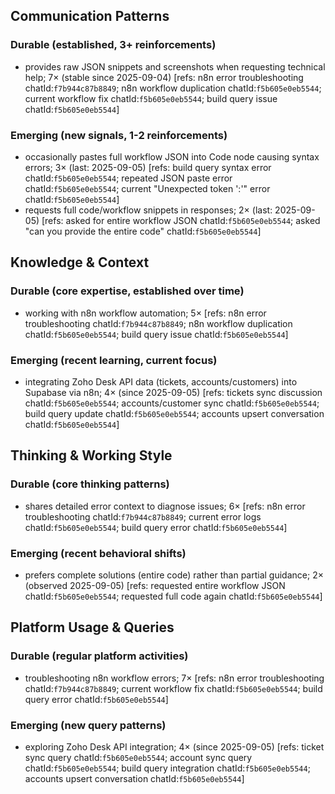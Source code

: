 ## Communication Patterns
### Durable (established, 3+ reinforcements)
- provides raw JSON snippets and screenshots when requesting technical help; 7× (stable since 2025-09-04) [refs: n8n error troubleshooting chatId:`f7b944c87b8849`; n8n workflow duplication chatId:`f5b605e0eb5544`; current workflow fix chatId:`f5b605e0eb5544`; build query issue chatId:`f5b605e0eb5544`]

### Emerging (new signals, 1-2 reinforcements)
- occasionally pastes full workflow JSON into Code node causing syntax errors; 3× (last: 2025-09-05) [refs: build query syntax error chatId:`f5b605e0eb5544`; repeated JSON paste error chatId:`f5b605e0eb5544`; current "Unexpected token ':'" error chatId:`f5b605e0eb5544`]
- requests full code/workflow snippets in responses; 2× (last: 2025-09-05) [refs: asked for entire workflow JSON chatId:`f5b605e0eb5544`; asked "can you provide the entire code" chatId:`f5b605e0eb5544`]

## Knowledge & Context
### Durable (core expertise, established over time)
- working with n8n workflow automation; 5× [refs: n8n error troubleshooting chatId:`f7b944c87b8849`; n8n workflow duplication chatId:`f5b605e0eb5544`; build query issue chatId:`f5b605e0eb5544`]

### Emerging (recent learning, current focus)
- integrating Zoho Desk API data (tickets, accounts/customers) into Supabase via n8n; 4× (since 2025-09-05) [refs: tickets sync discussion chatId:`f5b605e0eb5544`; accounts/customer sync chatId:`f5b605e0eb5544`; build query update chatId:`f5b605e0eb5544`; accounts upsert conversation chatId:`f5b605e0eb5544`]

## Thinking & Working Style
### Durable (core thinking patterns)
- shares detailed error context to diagnose issues; 6× [refs: n8n error troubleshooting chatId:`f7b944c87b8849`; current error logs chatId:`f5b605e0eb5544`; build query error chatId:`f5b605e0eb5544`]

### Emerging (recent behavioral shifts)
- prefers complete solutions (entire code) rather than partial guidance; 2× (observed 2025-09-05) [refs: requested entire workflow JSON chatId:`f5b605e0eb5544`; requested full code again chatId:`f5b605e0eb5544`]

## Platform Usage & Queries
### Durable (regular platform activities)
- troubleshooting n8n workflow errors; 7× [refs: n8n error troubleshooting chatId:`f7b944c87b8849`; current workflow fix chatId:`f5b605e0eb5544`; build query error chatId:`f5b605e0eb5544`]

### Emerging (new query patterns)
- exploring Zoho Desk API integration; 4× (since 2025-09-05) [refs: ticket sync query chatId:`f5b605e0eb5544`; account sync query chatId:`f5b605e0eb5544`; build query integration chatId:`f5b605e0eb5544`; accounts upsert conversation chatId:`f5b605e0eb5544`]